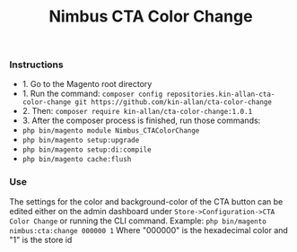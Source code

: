<p align="center">
    <h1 align="center">Nimbus CTA Color Change</h1>
    <br>
</p>

<h3>Instructions</h3>

<ul>
    <li>1. Go to the Magento root directory</li>
    <li>1. Run the command: <code>composer config repositories.kin-allan-cta-color-change git https://github.com/kin-allan/cta-color-change</code></li>
    <li>2. Then: <code>composer require kin-allan/cta-color-change:1.0.1</code></li>
    <li>3. After the composer process is finished, run those commands:</li>
    <li><code>php bin/magento module Nimbus_CTAColorChange</code></li>
    <li><code>php bin/magento setup:upgrade</code></li>
    <li><code>php bin/magento setup:di:compile</code></li>
    <li><code>php bin/magento cache:flush</code></li>
</ul>

<h3>Use</h3>
The settings for the color and background-color of the CTA button can be edited either on the admin dashboard under <code>Store->Configuration->CTA Color Change</code>
or running the CLI command.
Example:
<code>php bin/magento nimbus:cta:change 000000 1</code> Where "000000" is the hexadecimal color and "1" is the store id
